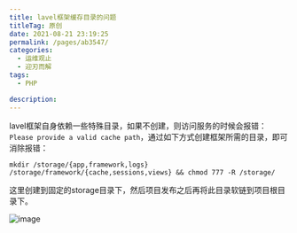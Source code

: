 ```yaml
---
title: lavel框架缓存目录的问题
titleTag: 原创
date: 2021-08-21 23:19:25
permalink: /pages/ab3547/
categories: 
  - 运维观止
  - 迎刃而解
tags: 
  - PHP

description: 
---
```


lavel框架自身依赖一些特殊目录，如果不创建，则访问服务的时候会报错：`Please provide a valid cache path`，通过如下方式创建框架所需的目录，即可消除报错：

```
mkdir /storage/{app,framework,logs} /storage/framework/{cache,sessions,views} && chmod 777 -R /storage/
```

这里创建到固定的storage目录下，然后项目发布之后再将此目录软链到项目根目录下。

![image](http://t.eryajf.net/imgs/2021/09/d01b69bd3eb6cf01.jpg)